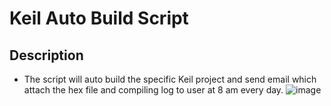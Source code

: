 # Keil Auto Build Script
## Description
* The script will auto build the specific Keil project and send email which attach the hex file and compiling log to user at 8 am every day.
  ![image](https://github.com/user-attachments/assets/27199eee-3fb4-4fc2-b9e8-d7dc86b83d9f)

  
